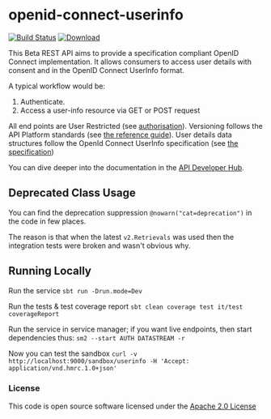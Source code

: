 
# openid-connect-userinfo

[![Build Status](https://travis-ci.org/hmrc/openid-connect-userinfo.svg?branch=master)](https://travis-ci.org/hmrc/openid-connect-userinfo) [ ![Download](https://api.bintray.com/packages/hmrc/releases/openid-connect-userinfo/images/download.svg) ](https://bintray.com/hmrc/releases/openid-connect-userinfo/_latestVersion)

This Beta REST API aims to provide a specification compliant OpenID Connect implementation. It allows consumers to access user details with consent and in the OpenID Connect UserInfo format.

A typical workflow would be:

1. Authenticate.
2. Access a user-info resource via GET or POST request

All end points are User Restricted (see [authorisation](https://developer.service.hmrc.gov.uk/api-documentation/docs/authorisation)). Versioning follows the API Platform standards (see [the reference guide](https://developer.service.hmrc.gov.uk/api-documentation/docs/reference-guide)).
User details data structures follow the OpenId Connect UserInfo specification (see [the specification](http://openid.net/specs/openid-connect-core-1_0.html#UserInfo))

You can dive deeper into the documentation in the [API Developer Hub](https://developer.service.hmrc.gov.uk/api-documentation/docs/api#openid-connect-userinfo).

## Deprecated Class Usage
You can find the deprecation suppression `@nowarn("cat=deprecation")` in the code in few places.

The reason is that when the latest `v2.Retrievals` was used then the integration tests were broken and wasn't obvious why.

## Running Locally
Run the service `sbt run -Drun.mode=Dev`

Run the tests & test coverage report `sbt clean coverage test it/test coverageReport`

Run the service in service manager; if you want live endpoints, then start dependencies thus: `sm2 --start AUTH DATASTREAM -r`

Now you can test the sandbox `curl -v http://localhost:9000/sandbox/userinfo -H 'Accept: application/vnd.hmrc.1.0+json'`

### License

This code is open source software licensed under the [Apache 2.0 License]("http://www.apache.org/licenses/LICENSE-2.0.html") 
